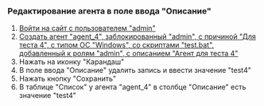 ### Редактирование агента в поле ввода "Описание"

1. [Войти на сайт с пользователем "admin"](../../../../0.%20Шаги/1.%20Войти%20на%20сайт%20с%20пользователем%20username.md)
1. [Создать агент "agent_4", заблокированный "admin", с причиной "Для теста 4", с типом ОС "Windows", со скриптами "test.bat", добавленный к ролям "admin", с описанием "Агент для теста 4"](../../../../0.%20Шаги/4.%20Создать%20агент%20agent,%20заблокированный%20lock_user,%20с%20причиной%20lock_cause,%20с%20типом%20ОС%20os_type,%20со%20скриптами%20scripts,%20добавленный%20к%20ролям%20roles,%20с%20описанием%20description.md)
1. Нажать на иконку "Карандаш"
1. В поле ввода "Описание" удалить запись и ввести значение "test4"
1. Нажать кнопку "Сохранить"
1. В таблице "Список" у агента "agent_4" в столбце "Описание" есть значение "test4"